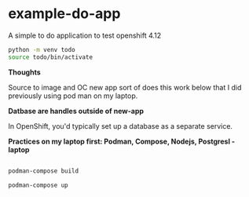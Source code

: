 # example-do-app
A simple to do application to test openshift 4.12 

```sh
python -m venv todo
source todo/bin/activate
```

**Thoughts**

Source to image and OC new app sort of does this work below that I did previously using pod man on my laptop. 

**Datbase are handles outside of new-app**

In OpenShift, you'd typically set up a database as a separate service.

**Practices on my laptop first: Podman, Compose, Nodejs, Postgresl - laptop**

```bash

podman-compose build

podman-compose up

```